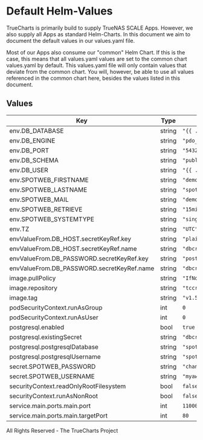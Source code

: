 # Default Helm-Values

TrueCharts is primarily build to supply TrueNAS SCALE Apps.
However, we also supply all Apps as standard Helm-Charts. In this document we aim to document the default values in our values.yaml file.

Most of our Apps also consume our "common" Helm Chart.
If this is the case, this means that all values.yaml values are set to the common chart values.yaml by default. This values.yaml file will only contain values that deviate from the common chart.
You will, however, be able to use all values referenced in the common chart here, besides the values listed in this document.

## Values

| Key | Type | Default | Description |
|-----|------|---------|-------------|
| env.DB_DATABASE | string | `"{{ .Values.postgresql.postgresqlDatabase }}"` |  |
| env.DB_ENGINE | string | `"pdo_pgsql"` |  |
| env.DB_PORT | string | `"5432"` |  |
| env.DB_SCHEMA | string | `"public"` |  |
| env.DB_USER | string | `"{{ .Values.postgresql.postgresqlUsername }}"` |  |
| env.SPOTWEB_FIRSTNAME | string | `"demo"` |  |
| env.SPOTWEB_LASTNAME | string | `"spotweb"` |  |
| env.SPOTWEB_MAIL | string | `"demo@spotweb.com"` |  |
| env.SPOTWEB_RETRIEVE | string | `"15min"` |  |
| env.SPOTWEB_SYSTEMTYPE | string | `"single"` |  |
| env.TZ | string | `"UTC"` |  |
| envValueFrom.DB_HOST.secretKeyRef.key | string | `"plainhost"` |  |
| envValueFrom.DB_HOST.secretKeyRef.name | string | `"dbcreds"` |  |
| envValueFrom.DB_PASSWORD.secretKeyRef.key | string | `"postgresql-password"` |  |
| envValueFrom.DB_PASSWORD.secretKeyRef.name | string | `"dbcreds"` |  |
| image.pullPolicy | string | `"IfNotPresent"` |  |
| image.repository | string | `"tccr.io/truecharts/spotweb"` |  |
| image.tag | string | `"v1.5.1@sha256:75fe32474598f89d7b0741c3b96eeebd6b346da5219e1eabf8ed9e769f7a98f5"` |  |
| podSecurityContext.runAsGroup | int | `0` |  |
| podSecurityContext.runAsUser | int | `0` |  |
| postgresql.enabled | bool | `true` |  |
| postgresql.existingSecret | string | `"dbcreds"` |  |
| postgresql.postgresqlDatabase | string | `"spotweb"` |  |
| postgresql.postgresqlUsername | string | `"spotweb"` |  |
| secret.SPOTWEB_PASSWORD | string | `"changeme"` |  |
| secret.SPOTWEB_USERNAME | string | `"myawesomeuser"` |  |
| securityContext.readOnlyRootFilesystem | bool | `false` |  |
| securityContext.runAsNonRoot | bool | `false` |  |
| service.main.ports.main.port | int | `11000` |  |
| service.main.ports.main.targetPort | int | `80` |  |

All Rights Reserved - The TrueCharts Project
